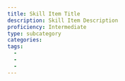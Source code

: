 ```yaml
---
title: Skill Item Title
description: Skill Item Description
proficiency: Intermediate
type: subcategory
categories: 
tags:
  - 
  - 
  - 
---
```

